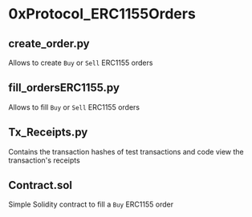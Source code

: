 # 0xProtocol_ERC1155Orders
 
 ## create_order.py
  Allows to create `Buy` or `Sell` ERC1155 orders
  

## fill_ordersERC1155.py
 Allows to fill `Buy` or `Sell` ERC1155 orders
 
## Tx_Receipts.py
 Contains the transaction hashes of test transactions and code view the transaction's receipts
 
## Contract.sol
 Simple Solidity contract to fill a `Buy` ERC1155 order
